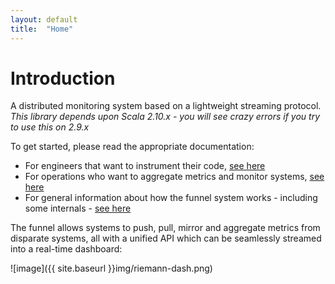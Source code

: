 ```yaml
---
layout: default
title:  "Home"
---
```


# Introduction

A distributed monitoring system based on a lightweight streaming protocol. *This library depends upon Scala 2.10.x - you will see crazy errors if you try to use this on 2.9.x*

To get started, please read the appropriate documentation:

* For engineers that want to instrument their code, [see here](./quickstart/dev/)
* For operations who want to aggregate metrics and monitor systems, [see here](./quickstart/ops/)
* For general information about how the funnel system works - including some internals - [see here](./manual/)

The funnel allows systems to push, pull, mirror and aggregate metrics from disparate systems, all with a unified API which can be seamlessly streamed into a real-time dashboard:

![image]({{ site.baseurl }}img/riemann-dash.png)

